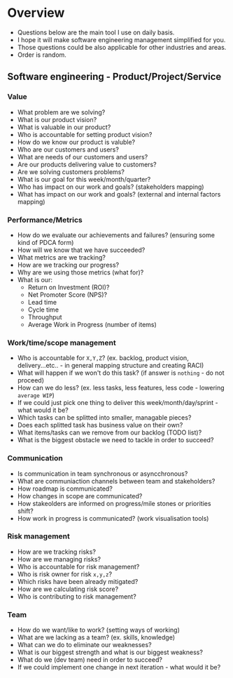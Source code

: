 # Overview
- Questions below are the main tool I use on daily basis.
- I hope it will make software engineering management simplified for you.
- Those questions could be also applicable for other industries and areas.
- Order is random.
## Software engineering - Product/Project/Service
### Value
- What problem are we solving?
- What is our product vision?
- What is valuable in our product?
- Who is accountable for setting product vision?
- How do we know our product is valuble?
- Who are our customers and users? 
- What are needs of our customers and users?
- Are our products delivering value to customers?
- Are we solving customers problems?
- What is our goal for this week/month/quarter?
- Who has impact on our work and goals? (stakeholders mapping)
- What has impact on our work and goals? (external and internal factors mapping)
### Performance/Metrics
- How do we evaluate our achievements and failures? (ensuring some kind of PDCA form)
- How will we know that we have succeeded?
- What metrics are we tracking?
- How are we tracking our progress?
- Why are we using those metrics (what for)?
- What is our:
    - Return on Investment (ROI)?
    - Net Promoter Score (NPS)?
    - Lead time
    - Cycle time
    - Throughput
    - Average Work in Progress (number of items) 
### Work/time/scope management
- Who is accountable for `X,Y,Z`? (ex. backlog, product vision, delivery...etc.. - in general mapping structure and creating RACI)
- What will happen if we won't do this task? (if answer is `nothing` - do not proceed)
- How can we do less? (ex. less tasks, less features, less code - lowering `average WIP`) 
- If we could just pick one thing to deliver this week/month/day/sprint - what would it be?
- Which tasks can be splitted into smaller, managable pieces?
- Does each splitted task has business value on their own?
- What items/tasks can we remove from our backlog (TODO list)?
- What is the biggest obstacle we need to tackle in order to succeed?
### Communication
- Is communication in team synchronous or asyncchronous?
- What are communiaction channels between team and stakeholders?
- How roadmap is communicated?
- How changes in scope are communicated?
- How stakeolders are informed on progress/mile stones or priorities shift?
- How work in progress is communicated? (work visualisation tools)
### Risk management
- How are we tracking risks?
- How are we managing risks?
- Who is accountable for risk management?
- Who is risk owner for risk `x,y,z`?
- Which risks have been already mitigated?
- How are we calculating risk score?
- Who is contributing to risk management?
### Team
- How do we want/like to work? (setting ways of working)
- What are we lacking as a team? (ex. skills, knowledge)
- What can we do to eliminate our weaknesses?
- What is our biggest strength and what is our biggest weakness?
- What do we (dev team) need in order to succeed?
- If we could implement one change in next iteration - what would it be?